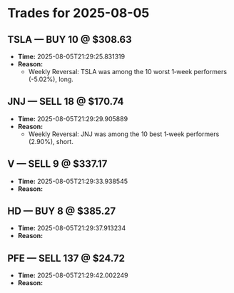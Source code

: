 # Trades for 2025-08-05

## TSLA — BUY 10 @ $308.63
- **Time:** 2025-08-05T21:29:25.831319
- **Reason:**
  - Weekly Reversal: TSLA was among the 10 worst 1‑week performers (-5.02%), long.

## JNJ — SELL 18 @ $170.74
- **Time:** 2025-08-05T21:29:29.905889
- **Reason:**
  - Weekly Reversal: JNJ was among the 10 best 1‑week performers (2.90%), short.

## V — SELL 9 @ $337.17
- **Time:** 2025-08-05T21:29:33.938545
- **Reason:**

## HD — BUY 8 @ $385.27
- **Time:** 2025-08-05T21:29:37.913234
- **Reason:**

## PFE — SELL 137 @ $24.72
- **Time:** 2025-08-05T21:29:42.002249
- **Reason:**

